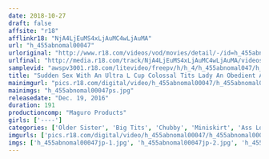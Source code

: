 ```yaml
---
date: 2018-10-27
draft: false
affsite: "r18"
afflinkr18: "NjA4LjEuMS4xLjAuMC4wLjAuMA"
url: "h_455abnomal00047"
urloriginal: "http://www.r18.com/videos/vod/movies/detail/-/id=h_455abnomal00047"
urlfinal: "http://media.r18.com/track/NjA4LjEuMS4xLjAuMC4wLjAuMA/videos/vod/movies/detail/-/id=h_455abnomal00047"
samplevid: "awspv3001.r18.com/litevideo/freepv/h/h_4/h_455abnomal047/h_455abnomal047_dmb_w.mp4"
title: "Sudden Sex With An Ultra L Cup Colossal Tits Lady An Obedient All Day Fuck Fest"
mainimgurl: "pics.r18.com/digital/video/h_455abnomal00047/h_455abnomal00047ps.jpg"
mainimgs: "h_455abnomal00047ps.jpg"
releasedate: "Dec. 19, 2016"
duration: 191
productioncomp: "Maguro Products"
girls: ['----']
categories: ['Older Sister', 'Big Tits', 'Chubby', 'Miniskirt', 'Ass Lover', 'Titty Fuck', 'Hi-Def']
imgurls: ['pics.r18.com/digital/video/h_455abnomal00047/h_455abnomal00047jp-1.jpg', 'pics.r18.com/digital/video/h_455abnomal00047/h_455abnomal00047jp-2.jpg', 'pics.r18.com/digital/video/h_455abnomal00047/h_455abnomal00047jp-3.jpg', 'pics.r18.com/digital/video/h_455abnomal00047/h_455abnomal00047jp-4.jpg', 'pics.r18.com/digital/video/h_455abnomal00047/h_455abnomal00047jp-5.jpg', 'pics.r18.com/digital/video/h_455abnomal00047/h_455abnomal00047jp-6.jpg', 'pics.r18.com/digital/video/h_455abnomal00047/h_455abnomal00047jp-7.jpg', 'pics.r18.com/digital/video/h_455abnomal00047/h_455abnomal00047jp-8.jpg', 'pics.r18.com/digital/video/h_455abnomal00047/h_455abnomal00047jp-9.jpg', 'pics.r18.com/digital/video/h_455abnomal00047/h_455abnomal00047jp-10.jpg', 'pics.r18.com/digital/video/h_455abnomal00047/h_455abnomal00047jp-11.jpg', 'pics.r18.com/digital/video/h_455abnomal00047/h_455abnomal00047jp-12.jpg', 'pics.r18.com/digital/video/h_455abnomal00047/h_455abnomal00047jp-13.jpg', 'pics.r18.com/digital/video/h_455abnomal00047/h_455abnomal00047jp-14.jpg', 'pics.r18.com/digital/video/h_455abnomal00047/h_455abnomal00047jp-15.jpg', 'pics.r18.com/digital/video/h_455abnomal00047/h_455abnomal00047jp-16.jpg', 'pics.r18.com/digital/video/h_455abnomal00047/h_455abnomal00047jp-17.jpg', 'pics.r18.com/digital/video/h_455abnomal00047/h_455abnomal00047jp-18.jpg', 'pics.r18.com/digital/video/h_455abnomal00047/h_455abnomal00047jp-19.jpg', 'pics.r18.com/digital/video/h_455abnomal00047/h_455abnomal00047jp-20.jpg']
imgs: ['h_455abnomal00047jp-1.jpg', 'h_455abnomal00047jp-2.jpg', 'h_455abnomal00047jp-3.jpg', 'h_455abnomal00047jp-4.jpg', 'h_455abnomal00047jp-5.jpg', 'h_455abnomal00047jp-6.jpg', 'h_455abnomal00047jp-7.jpg', 'h_455abnomal00047jp-8.jpg', 'h_455abnomal00047jp-9.jpg', 'h_455abnomal00047jp-10.jpg', 'h_455abnomal00047jp-11.jpg', 'h_455abnomal00047jp-12.jpg', 'h_455abnomal00047jp-13.jpg', 'h_455abnomal00047jp-14.jpg', 'h_455abnomal00047jp-15.jpg', 'h_455abnomal00047jp-16.jpg', 'h_455abnomal00047jp-17.jpg', 'h_455abnomal00047jp-18.jpg', 'h_455abnomal00047jp-19.jpg', 'h_455abnomal00047jp-20.jpg']
---
```

